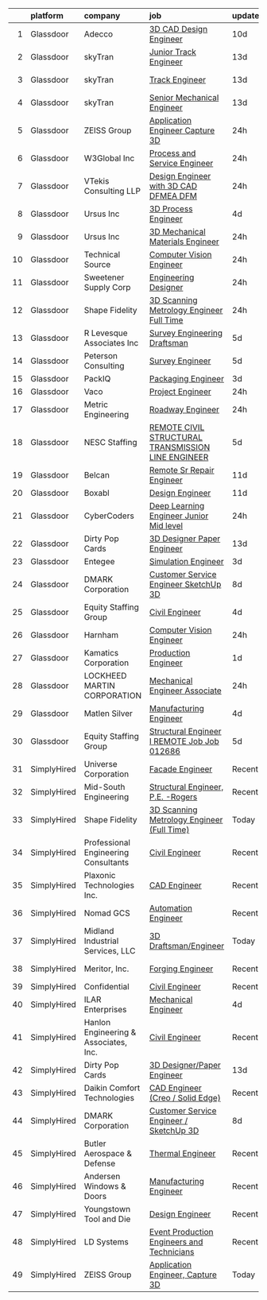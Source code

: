 

|    | platform    | company                               | job                                                                                                                                                                                                                                                                                                                                                                                                                                                                                                                                                                                                                                                                                                                                                                                                                                                                                                                                                                                                                                                                                                                                                                                                                                                                                                                                                                                                       | update_time   | location                |
|---:|:------------|:--------------------------------------|:----------------------------------------------------------------------------------------------------------------------------------------------------------------------------------------------------------------------------------------------------------------------------------------------------------------------------------------------------------------------------------------------------------------------------------------------------------------------------------------------------------------------------------------------------------------------------------------------------------------------------------------------------------------------------------------------------------------------------------------------------------------------------------------------------------------------------------------------------------------------------------------------------------------------------------------------------------------------------------------------------------------------------------------------------------------------------------------------------------------------------------------------------------------------------------------------------------------------------------------------------------------------------------------------------------------------------------------------------------------------------------------------------------|:--------------|:------------------------|
|  1 | Glassdoor   | Adecco                                | [3D CAD Design Engineer](https://www.glassdoor.com/partner/jobListing.htm?pos=120&ao=1110586&s=58&guid=0000018335be09958a8a4939fa0f4079&src=GD_JOB_AD&t=SR&vt=w&ea=1&cs=1_1137f9a7&cb=1663053990731&jobListingId=1008115224369&cpc=C4A69CCDBB3B9599&jrtk=3-0-1gcqrs2e5j4hr801-1gcqrs2enh7hs800-affed34a06fa303a--6NYlbfkN0CsARmfH1XNQTa22oGIIJ18FtyAjbQsgfeQZpddTLaeHrGwEzZ9XmmhKdkiiN9VbfezL2U28eMkZbQw7oGKMp_2EPKb1-alcx9qfegUxZWGmYEqGWYuPT-C4C1WlTjTP10doIfbffgxIOp755j_IKTKTVsGFoxLGfQczFza71axs28YPS-QcFriHptclDaqw1Hqqx_DMbRTgV-Z4m6u3Q_k_RFJKN_2NsmcjAwIxDcv6OYuRQL57sR-OqFa23nxfrkSU-TlIJc-weTGdps5TbL7fEqQmGZ3RUSL_1IDEoyEokiNKQ3EwNat_KKLIFLtocRnCwEnY6zQgfDl9NX3wemaI-tULqgaeGm511eTvn1LoEVHZMBUhs9VQ5CYCDMzZkWhyOP0UeCzdIM-0Vvwtgacvzee-wJ7o7yRb9LTC5oqvaheBz1BdGB4hj-zGXUk5t_IgbOGnZWGmvLILe0OZdCz1ejz0M6aSrJF3vs2fLNmVSKXV17420njWkIMbSFAA_s5GdKonK_OjuMYWGukpWOtd01j0L4BoZZAlsk0zNhDTP1oGydVwKwo4Kp6zn33ssiJECIv6TqjGmnbiiewa7urK4ahquRyuBQlAjlhkQ5FbZPHFEWp1ZhAmzjrdQkwsE7TMZpY2BaNYmRc5-7daHeEoqb6Ifausnxn7nitn4xRwV6mBovgDF5ZwNw77sIriQjq_vbfaG5A5jfi_AvDR4R0rxKfXwX99sQvdfZtveiCu-NPAz7_Mg_o6smj51wmDY6dQmGTNVbezIDe5nfc3PugPIUT610jyjNYLnvRRHSvJ2SBUkG7rEQq7m-DsqszC4nEaVw4bMHhKrYDWdwY9IAd4q7nv6G2D6Gm9kON6kERX4ztaLznaMHPcpIfspA3hDKw3u-4EttxR3rd2yb8zVosqGC2j1t3dc4%3D)                                                                                                           | 10d           | Norwalk, CT             |
|  2 | Glassdoor   | skyTran                               | [Junior Track Engineer](https://www.glassdoor.com/partner/jobListing.htm?pos=106&ao=1110586&s=58&guid=0000018335be09958a8a4939fa0f4079&src=GD_JOB_AD&t=SR&vt=w&cs=1_018206eb&cb=1663053990729&jobListingId=1008104200249&cpc=9C938E8DE9AD6C02&jrtk=3-0-1gcqrs2e5j4hr801-1gcqrs2enh7hs800-893b087d11e3dea6--6NYlbfkN0AZhccrYCUSJlZEde1UnGXnwlG1V9FU8luw-eezWnVYr5cEIZbxF0udh-yhCTVcmUs_xXdux0PKeCa80quye-gO_YcTZdHyrHD0LnBvuY68_45ve2IFju7aVWkrY5Tj_x-l4icu9Y48nG978cFOSzvj4SMBpiAjlQyLni6JgeNMCuKqygaVroiU4y2jYOlh7dg6FgZPBDRtA0evSId4GjhxcRfzs5BfMN82jSZ5KKglXrxkmEeQAtRA1VuazfPXJBguwjocrf2QQ1uZMeiKPsibB0VpIvc4FzLWRdnyUJZ1Rde9bPbMWvq38lcDkqsSscmyrPAsca4MVXZW70zxsrUMzjVR9wBuiJ1LH7llzblOLitN-4ay3XQoDoOiQ1p1IGEfuo_41GqNv4E3oeTMo4AzUfb8ovwAGc-Km2un6pRiyCx4CM9FVd7OJ6h7SKbyWE0%3D)                                                                                                                                                                                                                                                                                                                                                                                                                                                                                                                                                                                                                 | 13d           | Huntington Beach, CA    |
|  3 | Glassdoor   | skyTran                               | [Track Engineer](https://www.glassdoor.com/partner/jobListing.htm?pos=107&ao=1110586&s=58&guid=0000018335be09958a8a4939fa0f4079&src=GD_JOB_AD&t=SR&vt=w&cs=1_a069defa&cb=1663053990729&jobListingId=1008104200245&cpc=FD56AAAF1899B499&jrtk=3-0-1gcqrs2e5j4hr801-1gcqrs2enh7hs800-858820ef1e099958--6NYlbfkN0AZhccrYCUSJlZEde1UnGXnwlG1V9FU8luw-eezWnVYr5cEIZbxF0ud-P0m1gdP3cLzQ6dBzMVHno-NVdq9tAu-8pXrtjOBURzqPxlX_XJmk2CEZp1rB_xpJYNFuYs7FxFDUCjyEDEx1VrN2fqVXcU1NQ_GkV0r3NxIsYoOQMvtJYVhadcKFTlit-kqj2NT436vdVYu9Sx9XBCLy_DBLCgSaTDdC2xQ13UF9Xte1x89OsUYkILUJ_Skiuv8uEBrOPn8XA0zE0T0KEeO8X779aLAyhKbFRbrqulkAmaWMsQkAnJDCci2rgRPKS8hwcblV-nMTCBWy8OqEsZ2ZIKbBenTQhSEIfjTa8kVK4SPqBoVEIhfAmXsTohZbozi99P8Figw8nKOSRkVV6hsOSXu7xHvhMRcZf55AFQXIv_URQ2jl1jFIaROMrxmZRNdYR8gYWU%3D)                                                                                                                                                                                                                                                                                                                                                                                                                                                                                                                                                                                                                        | 13d           | Huntington Beach, CA    |
|  4 | Glassdoor   | skyTran                               | [Senior Mechanical Engineer](https://www.glassdoor.com/partner/jobListing.htm?pos=111&ao=1110586&s=58&guid=0000018335be09958a8a4939fa0f4079&src=GD_JOB_AD&t=SR&vt=w&cs=1_6372602d&cb=1663053990730&jobListingId=1008104200242&cpc=036CEF58F9688075&jrtk=3-0-1gcqrs2e5j4hr801-1gcqrs2enh7hs800-02b90e03a68ae45b--6NYlbfkN0AZhccrYCUSJlZEde1UnGXnwlG1V9FU8luw-eezWnVYr5cEIZbxF0udOW22agWX3-Iu5mSwN-wvTSnxEWN-ulP8Eu13gaYqpWfpekAPJuX_R55_KFRXelTpMy3-xq4XkyHJxkR3_pNjqG6jgPvZQFwjXDSttHc_XpD4kyncZLdhPBWSBict-nHLsm9H-t5mpr1Se8w3CWYWdNFozwN9ZK1_aKHCuVCvRtmfeXXDI4V46wHMvHOu-5-J6OHu3KYgNhv9QB4ICEYE9mlM_HdbZGKnW8UuqkyeaM9lFTm2x0qRYkpU0sUsgbMaGAolYZPWJG9gM0zHYF-ZEDhOGjjPy5XVLN-rq7rkVyveuaFUGptQqlD44Ww6Tm3ajt-zgiVvZfWIEjQohmxtCvjVTSuAiqlhxfIQBYckonhOttTPDgut5Unt0hdZy0AzgV3Ny5YAUAA%3D)                                                                                                                                                                                                                                                                                                                                                                                                                                                                                                                                                                                                            | 13d           | Huntington Beach, CA    |
|  5 | Glassdoor   | ZEISS Group                           | [Application Engineer  Capture 3D](https://www.glassdoor.com/partner/jobListing.htm?pos=102&ao=1110586&s=58&guid=0000018335be09958a8a4939fa0f4079&src=GD_JOB_AD&t=SR&vt=w&ea=1&cs=1_b32e90cc&cb=1663053990729&jobListingId=1008134597591&cpc=490CEE8E1E1BE450&jrtk=3-0-1gcqrs2e5j4hr801-1gcqrs2enh7hs800-d0aa069beccfe858--6NYlbfkN0ABwDUVlT3Pw5qAnq35jQOIcsB_LA26JxM8HdsefTKsTS0GE99TacnGvk8Jeo0xk7_fU9iUylX8TcvL2qUZcaDLENdFH06gVocMU-_YnTAS7b6QA6iYS_N1bLM0LYNSzo53MZU-FI74W2AIRRZmDN-SrEJxVlpsD4q0MXDFjr32eVsuvpx6eadhieAVOCbeVe58D80rUSzV8Tyy1k71WwowzaXeo7CpU3LG94_8lu94fdBTaD4oCD4ZdYuxuc8aohyT71DSVZQPkIs8GSBZVHEFLnnH1xqaDJkJIyvBB36tFNop5f1BXd0pwPoRar9Q4UsifGzdGoIIISr4RFGkdw2kDEDmN5fdJnMARf_w8VcBeiHpIfivlMPP2P-axJKumUYOnn7An5cHV0I3Jidjdqj37Xp6tFxyI38T9IjgZxDW52YJUxd6bcz_N-OJsaZ5WNeNxIvAKVmMjNg7woP5pIgxtCoCytn1HXfy0VVHhEOpF7ZfJkmAPxn7RnTjsVdzyFn85h2joWodHw%3D%3D)                                                                                                                                                                                                                                                                                                                                                                                                                                                                                                                   | 24h           | South Windsor, CT       |
|  6 | Glassdoor   | W3Global Inc                          | [Process and Service Engineer](https://www.glassdoor.com/partner/jobListing.htm?pos=127&ao=1110586&s=58&guid=0000018335be09958a8a4939fa0f4079&src=GD_JOB_AD&t=SR&vt=w&ea=1&cs=1_abd4e814&cb=1663053990732&jobListingId=1008135017574&cpc=AC285F3A3ECA6BB0&jrtk=3-0-1gcqrs2e5j4hr801-1gcqrs2enh7hs800-5a5b64c6e0c47332--6NYlbfkN0DQr0I1mkHTYCHIQl-Z2q2GFo8_WIakD9g7JG9Jpso0F1szWHTNQT333qdHOIIMC5XXmS3CpuqweC6Nvuu54wCg7lKEcOrR7nqhzPdtnp6so4S162CEMj9OgycYIMAfDIB61ZFiSSDdqUfhvkhgeAZHr4oIMkmsfCh2q9uVCVxhnRkyHydT-REbINqlxx7MnEOPTD8QxNj5z1vvjnDkkRU6W2ZT7oxkoJZS3JqQCF0z3SGJrR5YUExBNLjmFPSGTV-ne-IsQv7m0HIsgRseGhuvt1hQNkyFXCfsL0N-GZGZBD7lLRaf5sh-6h7j6EYkqWjGM5VdUBn-Pvhiu_MNn1o62Lpad6jJgE7HfHcEeEXqCAst1zxIFZ8u6pvf7p4RbqkxMM4wsxWMkEjGMsi5gTC5QwFN-rznmVd6f6RcZ8HGHxLIRinQxzyYCuyMU5-3ICF0pMm2t6neMnuVzPsmO6wU7tG1iBrHteejwyHMOUU8LPkgNA9vywLjSkWn9USa-_l7k-1JIUqnxYAqgqvy5ez9FuEZExXUB7SxUXasVcgD337ATGWCMpAjt01KXJK9HNeNvobQdP73tlxkJnkBLj9QEoIMwyn2Rt4%3D)                                                                                                                                                                                                                                                                                                                                                                                                                                     | 24h           | Lancaster, PA           |
|  7 | Glassdoor   | VTekis Consulting LLP                 | [Design Engineer with 3D CAD  DFMEA  DFM](https://www.glassdoor.com/partner/jobListing.htm?pos=130&ao=1136043&s=58&guid=0000018335be09958a8a4939fa0f4079&src=GD_JOB_AD&t=SR&vt=w&cs=1_fb2a752a&cb=1663053990732&jobListingId=1008135524243&jrtk=3-0-1gcqrs2e5j4hr801-1gcqrs2enh7hs800-53567eeb238524b1-)                                                                                                                                                                                                                                                                                                                                                                                                                                                                                                                                                                                                                                                                                                                                                                                                                                                                                                                                                                                                                                                                                                  | 24h           | Cincinnati, OH          |
|  8 | Glassdoor   | Ursus  Inc                            | [3D Process Engineer](https://www.glassdoor.com/partner/jobListing.htm?pos=112&ao=1110586&s=58&guid=0000018335be09958a8a4939fa0f4079&src=GD_JOB_AD&t=SR&vt=w&ea=1&cs=1_0b3b4700&cb=1663053990730&jobListingId=1008126693432&cpc=82B3195DA92CAF92&jrtk=3-0-1gcqrs2e5j4hr801-1gcqrs2enh7hs800-794e1540d48f3170--6NYlbfkN0CT8vBT9H5mqECx2dfLV_FONLPDKpIRssxVwtj05Tmm4rA5I0VNOPdM1oYsK66ov5rQSQbpo2dp94zQf_2i81C0kCruSgzwnAvQpdZpNB58ZlJn6hmbEKcC4ucrdR1GxkV8ZA7WUbvQfVDsXaTsGEKQGQniWSWi7212hx5zNC2mpfV_YoC6-yDBbcUJ5yVtnOBbrRZ9aH4PoHv5ulBFRQsTC2_tz6BWE6rq2ZKj74i4oE3aN9sHPONdz3lDnTR67-1cPVrJHbnygic5_VnWafN7xmdj4dyD-EK1koOXdkJ2HL_rzl6Z0mEisRL8wGL_zKjx_RhrBGJQRVCO5r_B9prB2e-HXmZuWgpV9H-SfzaOe50GwUP6Lvr1eG4mb3DE-8ilOMihck2X4BKBVsw39C83jdowq779iYA_oUq0nk9ChwbCkKgPSbQQzYt8SB1ZanYL3oypSo4PMbv6by6d3kCf3bYX5s_SfAjmaaxZ6J7RJEyTRKuo89aEPIr-ixm3etINvhPIcGvfXXPN-gUfj-Igw1K7s5mFCIELvdQ4-G0-37bw3c_AsxN85qWXGIheQabru_6HkoNLqPPQb_TfSqZucj7-qmF3ihFDTYYV864jSfx_F05efnIubPK9WCkO4Fmk2yWeWcu7uIIaPSNxQujhuC8uXElvDypEEoT9k7_VO3UngC_fN0TwM7duHdAHnUcHwc9tk-tuyWMvYao-72U8ZnhKGIyJImaGu4qRq_gaDjsqk20sHX4I5dZy3Ud9-lFRbc1wteLQkZ4MIWQweImdj9TtSFN9tpfY0nqetn7nSc1H_DH0OaY_UIKCH5cVNO7FNqbh_LBd1hJNx_I65FeD_lSh8gR102R96Aia6FynNj9f7D1_ou9gUu-CNp5dd9nu6v8QJyu-7fj6CrmPvCTRw6kx7EpoXbsNTlHnzUBgGQry9lwoX4ffM_ebyABiOZcLKECst46q2mXMKNIir6cMHMmfhJh0jTunBmZpgM4aVgOXjs8j1MkyCzhmoXW2iT4%3D)              | 4d            | Redmond, WA             |
|  9 | Glassdoor   | Ursus  Inc                            | [3D Mechanical Materials Engineer](https://www.glassdoor.com/partner/jobListing.htm?pos=114&ao=1110586&s=58&guid=0000018335be09958a8a4939fa0f4079&src=GD_JOB_AD&t=SR&vt=w&ea=1&cs=1_d0737af3&cb=1663053990731&jobListingId=1008134120430&cpc=4B86475FAF393599&jrtk=3-0-1gcqrs2e5j4hr801-1gcqrs2enh7hs800-2e9cf052474c9747--6NYlbfkN0CT8vBT9H5mqECx2dfLV_FONLPDKpIRssxVwtj05Tmm4rA5I0VNOPdM1oYsK66ov5r-pF2yzND-8qsbETV8I8jk1Ry_lLcNllcIYxT-GYFv4TEDM_WkcQYwkFr90RA2V5A72_nF2Km6dmfTBT3AIPUmG6NkDW9b6Gxy1JM9k5YzQnyTVvmgq3xhLc4yNDppqjJSAV52j9ZeqAwFMKIABLAiPwx-m0FxjNE0ZBSMZceI8y0quoYgtVZGaCpDvhqTDnNkZz9wszv2PlA8lW6n_0Z4NODdJzdDFLXFvjNWhqu-2A55LcFwLpFBcgEOv37mS3TfINrrel_gsl9SaqHI5latuNzQgFNMaghj-h1NpXJoxLQgHBRpOnICinaGM6y79fCYkkfs2q2argR8jp_fXbQupR_epV-lfpxZ9H2R0E4DFBy28faVfi6tHOG2MrWC6MeOhKP7gNSbNv1N0t5qO9EGGuQ9CYNa1j9MDM0hg-na6acn1wx0csMAtXuj7dBMDDB1Eoo5Jy6FnVossOKrPrqNq3D6hx9hU_jqUvlx8bP9_d6gVHIz0HMZnoGfSLfGpHSpUVlRQ2SLCUHHwLFdaPxbnk1ovq0fsjg2qsYtBqkl5Q81DOWAlAXZG9Uf5DoREgNdKmo7HIhcwJLKoUmjGClTFaFsvQKNf-11SYI5LZId5EiodLKuqW4ZV0vw0WUbt8k3HMvSdas-sBeMd3rtw9X5m9r2j0u-aKGHz25tJDUR3DOar2AvYMl7ckdAFTDX5fBTKXRfxwwHf49EXudFI4BQUZB9geRU5ZbiFQL0wAP_Jv1zhdT0O8HG989BjRxVtOFNarv0PgU3AcSfFhZJeWkqPd7-kmGRFWl-M7DjFTFhJNAMG5dX_5fG6AHnLmOsLHm2kROCHmpNWXP9dDOuqsyABOhA7ZQIhK1To8AfnmgwXJWhyHyemonB5CVE9WcwcMAC_1go3XC64q3fjpK1Ae9lEltRJaCpjx7i_w9YG8_zuRVtTuMGZzh6i-IHWBI2Zps%3D) | 24h           | Sunnyvale, CA           |
| 10 | Glassdoor   | Technical Source                      | [Computer Vision Engineer](https://www.glassdoor.com/partner/jobListing.htm?pos=117&ao=1110586&s=58&guid=0000018335be09958a8a4939fa0f4079&src=GD_JOB_AD&t=SR&vt=w&ea=1&cs=1_08ad64b5&cb=1663053990731&jobListingId=1008134260552&cpc=D69957E0862862E0&jrtk=3-0-1gcqrs2e5j4hr801-1gcqrs2enh7hs800-57f5adb2e4976a9a--6NYlbfkN0BVHAVbyk02xtdsekdlTrE-4sTi7dv4b3jkPrZBtDRpMmX6F-ebl-7PLX6xGoiR0jiRwYbTIgzyb0UYVug4qfYLGiGEWAqPlGWye99I5jzhTFRIMUMlOvT8mFOvo5VbjUsyg98uBWXXqSvDtBlqLQ5mmg_FhVWUUiJ2MppJYBIQ2lPYVSH-hYD8CZ6Lif2lVAF7tlNqg8vM6HU-XzlZ87qrc1f167P_iWTB4xHKyjGmCBElmHQDOdgcbWVAJdFXoV_mmN8xxsCY9WmpbgllBZuf8L5gvKXncRR9f5EpcqaHbjcuHG1ZzVtnYjMWx1K4x02SVFSV9SqXmIih08gIMoI7Cn6YdTxUCm7G-x0EM0_s-teoV063NHpMCyhQwZDeh0wyc0Tg_HjNSo9YObeZ7xMfclyPra4tVZsIuoM6_E208CTGtkPSukZYqxbhc9rBf1eP7u1tuNdNsufZ8NaUH_jlJ9M9fI6VCtz7FSqMrEDm1rryTSWWx9uJDN3FUg-GuagWt3BCbU9Oo1qznus24xbV)                                                                                                                                                                                                                                                                                                                                                                                                                                                                                                                       | 24h           | Raleigh, NC             |
| 11 | Glassdoor   | Sweetener Supply Corp                 | [Engineering Designer](https://www.glassdoor.com/partner/jobListing.htm?pos=110&ao=1110586&s=58&guid=0000018335be09958a8a4939fa0f4079&src=GD_JOB_AD&t=SR&vt=w&ea=1&cs=1_997b10dd&cb=1663053990730&jobListingId=1008133877005&cpc=C49818E30565E1C5&jrtk=3-0-1gcqrs2e5j4hr801-1gcqrs2enh7hs800-62c8d53fd82ae4b7--6NYlbfkN0DLWr0FuvwmpNY589ecXM0wpB-l41nBtAe9mv-PvJGiqWG8GiLPQN18_8XgikqS8vCWWeCZylLem0IoSIzaz9osCYnCEhJpxZkEsi4lPpnXYcT0D1_tPtmW66VcHeWkdB-SN6NolDGIp9VbpTKZx9Gn4I91BZ0EiYz3OYgtEuJfy6HcawX9zvsOSfLECqQngKYWZIOA97b4fj-35rmyW3SzfwBEpdqm3QcXGYMjV2Poj7GSI-lkR0-Zo4gvePYJlklJ1Pu7BcsTcwwrnxzJ2E7wzmd2Z2hR8eIRWy_vRMawaagpn0TG_yWBXTky69wOo7RaFRVHDSa0IYe6oX4vtv4qgASdW8lYXDMpY2pDw-BwTq3MX_-uIWVQ0fIuHc6RypYuZXnE3Nn-gZTuzOL2Jo-SWAVu7GfcdG6Z8TjYuJz3YpGijUOHVErCKznjZr78vFJLWGbjQal-5pBDN5dKzleeurY0dh1FzSKQiLs22-pvFGbxUYWNUpHvsYz6OW6bovLzO5AXB0ywZA%3D%3D)                                                                                                                                                                                                                                                                                                                                                                                                                                                                                                                               | 24h           | Brookfield, IL          |
| 12 | Glassdoor   | Shape Fidelity                        | [3D Scanning Metrology Engineer  Full Time ](https://www.glassdoor.com/partner/jobListing.htm?pos=105&ao=1110586&s=58&guid=0000018335be09958a8a4939fa0f4079&src=GD_JOB_AD&t=SR&vt=w&ea=1&cs=1_814b622c&cb=1663053990730&jobListingId=1008134598566&cpc=A8EA696C92E7776B&jrtk=3-0-1gcqrs2e5j4hr801-1gcqrs2enh7hs800-9c1b96b9c109cbdc--6NYlbfkN0C2ruSLbldHgJRxGqX58M4ekFWuaOJ1Xy3nZgzYPyc2K37hwv1yneRTtzltQTsiHQzgh0MPp1j_6-X-eF9zYZF-yGlSPxwAcL7InQ2jLJzY2R5_94ZnYX9RujTqMHFFV92tHxp7B_Y6-rk-lvG1oujzZPVAdxPhzUV3sRx3ye75cZA5Tq-2HF35tsaLhZLF77MLzGg0ZsUiEaoSfX70ae5wZaGK2u8NIUoBq2pYKsFnK5Cx9OjzCIGGp4fUUJJVr7JFjrzUUPmsjuLBOi7zurnbsl60Hlt1sZoL0_AkAMhxa-THST-UZnfw4ifRjhm_d3ZAnmi45xkifn4c2FCPBwYEq3VJccH3xDm4jZa9VLILd1t6MUWKvzhphAbgkBOx2dbSqjAOV1jzlXZ7MXCDo2_eibitIy6lyxacWmAFVJ0XU8Nz2HNEYx9maoRR8nqb7PYqa8C1veaQUmYBQlxpy3JoQrGdSIQmAyfsANUs0UGbuSTqasMAi2cksl2lmNFOzaXffdg53gaAiA%3D%3D)                                                                                                                                                                                                                                                                                                                                                                                                                                                                                                         | 24h           | Huntsville, AL          |
| 13 | Glassdoor   | R  Levesque Associates  Inc           | [Survey Engineering Draftsman](https://www.glassdoor.com/partner/jobListing.htm?pos=109&ao=1110586&s=58&guid=0000018335be09958a8a4939fa0f4079&src=GD_JOB_AD&t=SR&vt=w&ea=1&cs=1_cd060d5a&cb=1663053990730&jobListingId=1008123492497&cpc=EB1BD5B9C2162114&jrtk=3-0-1gcqrs2e5j4hr801-1gcqrs2enh7hs800-6331db3d6a5304cf--6NYlbfkN0AtR68e5gWpPxoovZgA7Udo-dcymoK0NpHFMpIgh7LYzxbClzyeCLqvjloDM6yhANERjEXZbU16DiPdXBW-nUcIsxqZkrjUyA6gdqyIiUAyPJeqJt0y8EN2lCI9VluCRO0Jb6ugwNGtblmP-QVwhvHHsqXb_oDDjMnBRfEMEq8yNgstrAUoX2dsWR6EnblqK9rif42uYxRr6z9ZbH5hezbIpxOmResegPIdWaAY1ZQP-P6I3nGrQ0p4USnKFOo7pJxYSGTF62JkbV6n4Jyyg6L3VVZQntTT1KIf4pQioxErQ4KgxrxcSfpXpb2fUCShXBs2sUEH0H1XAaQHbpdik5QxO-It94lLdEjnC6JKt8_F3noSDiZTn5bnvaAj45759iKBJQNBj795MH3TDeal9BHSfS1Db6SyIHuWl2qyl_re-FKgudoIzS4HwL8KpBbTZYXayg2iRQ1Smf7JeDBOgam9o81bvwILdzk1Zgyx2g6J9axTon-NXyhbrxKufaSiubacMa6ZaLaadQ%3D%3D)                                                                                                                                                                                                                                                                                                                                                                                                                                                                                                                       | 5d            | Westfield, MA           |
| 14 | Glassdoor   | Peterson Consulting                   | [Survey Engineer](https://www.glassdoor.com/partner/jobListing.htm?pos=115&ao=1110586&s=58&guid=0000018335be09958a8a4939fa0f4079&src=GD_JOB_AD&t=SR&vt=w&ea=1&cs=1_76e84c7f&cb=1663053990731&jobListingId=1008123522399&cpc=AECEB822CA110EBC&jrtk=3-0-1gcqrs2e5j4hr801-1gcqrs2enh7hs800-7a341853a7d48a30--6NYlbfkN0D4Bp498Y00jV9iWHDpfs0LRoFBNkVSu2-ofFle15sAL9wiVaH3JYCc2yhQvbvN7EmPqfXrVkFuRxenOf5ISJMdOVSOEMgE7ULRPGFyoN6FfsyGXSIVsUZMhT0MbA1uc7yDEWLL4hG3WAVMRIMzm48sl1NzH1EwQ247kthU44Ks44pLGyO_vsmGLcJYaB_dDks2AgxquRG0JIhbeyN0ikQInmYEbFD3Vx5ZJjuzTVYlEfR9SO-rV2MKvk0OmcOD0TOlZC8sYFT-csP7q15o62vTguSCKRmlnKJw52770kGnjXAm7lPout09BLtkIJaM0CgotMH4pknX2IZwt8QwM4yKBD_aSpDuznI6BOPNKaYN3PXC4XZl-WSXPHpvzvvVEcZeJBTbDkJRMhYhEiN6Ao9yZ9BEIjPTCoAOLjT-yWGnR-b8s4U_PTX5dBFmiCT_vBuR22tUbc6-ANDXG-HpxQFMT22EgVUCVUsppd8qQp3SRiWha92yfFUVSgEHN2KgCIfMWDH8EAUaCg%3D%3D)                                                                                                                                                                                                                                                                                                                                                                                                                                                                                                                                    | 5d            | Denver, CO              |
| 15 | Glassdoor   | PackIQ                                | [Packaging Engineer](https://www.glassdoor.com/partner/jobListing.htm?pos=103&ao=1110586&s=58&guid=0000018335be09958a8a4939fa0f4079&src=GD_JOB_AD&t=SR&vt=w&ea=1&cs=1_63a038c2&cb=1663053990729&jobListingId=1008128865030&cpc=EAE62D866E798D85&jrtk=3-0-1gcqrs2e5j4hr801-1gcqrs2enh7hs800-21df4c9dde101283--6NYlbfkN0BTy4Vq3kUv-8E8fBOrhZt-7WJQYqv7u2ur6JnxlE7nqzcxHKXba3erMveOqKk6OgE4WJS192kyVZ39ZXi0JZ15b-xmaFGTyEaSIt6wuu75jIVarHaZd7NqFveBiyNIJn3xhX_GG__2Ur5PEOTaVOKUkMppJ7HTzbVPU63QVKxeStPFaOBH63xodStuz0WAJpKiiSh3unoAyGgpHzaaoo0JiM6_3NT8zt5WeRMxuHCtxQe9WMIm_hEFZBmm5Z84Dtm3lrFJKI7-UKOjiEOCdMcyDA-pJLlf1hgNPLo6m-ujOCvihs3hcJPK4t8awjk3fR1sN-a9xHWIKkSGHjD7WlbTrGoOvyXxB1MB-qqBJAypluE2Yw0F_7NO4xG9n01JiG7rVfHHkPkhpH-0SkgbvX7CJh_xSKc_ih3xaOyvQdvR_qaE5ItPCeufzak8sSEwnBtsFTmWVRLApzDO1yOSDg2uYOn1krshMrOUnN7c-e9VEZVyKKCWC8c1PwHneA4QYBTASEVkhK0KxA%3D%3D)                                                                                                                                                                                                                                                                                                                                                                                                                                                                                                                                 | 3d            | Ottawa, KS              |
| 16 | Glassdoor   | Vaco                                  | [Project Engineer](https://www.glassdoor.com/partner/jobListing.htm?pos=123&ao=1110586&s=58&guid=0000018335be09958a8a4939fa0f4079&src=GD_JOB_AD&t=SR&vt=w&ea=1&cs=1_eee90b4b&cb=1663053990732&jobListingId=1008134555494&cpc=B076152010A3B66C&jrtk=3-0-1gcqrs2e5j4hr801-1gcqrs2enh7hs800-93f7c2ca32996e04--6NYlbfkN0D_sybMACCpf9B-677oK5j6rPldVB6BlrVvFjO_o-GJZbzuF-qh4PxErFUqfUsv_6vXrVyNaVmJE84SiLOsLNzkQAOWJmhPx6kjEQW07MeibRyj74SEOXlQruUPJhy_zwqX3WxDWHuJ9RgfO2808e-nXnjteVtxMdxl0e2t3ZqDpWv6zEHAqGWAx_b5FOlqC_xzujM0hOtOPB8-eu-notvENqTySAr8zbxgqg5dKKsgxhHREJ1z-3JNXjwr2HQd10xdB-usXIKSBCxut2H6G_gi0e_qEALbJge2mKhrbgcqz6C1bITfOMN8dPeo32_F9TbqaTzh32kdtfXelIvAxyzv_XrbpjXpyuru-awQ0EDZ4fCo7h9lUFDWX18XTKeFeJLkPhu-VcPnLwn7BVtYEuqrLfaQ1_lZvAYMXwjIbtiXwx5hk0oXtOCIpqLtqyLtg4WwdR4Llgci6QjbrBeongPY1vultmgN0p7-YhtG3JifuD9Tvs5x4BOFf7zvFxK17G67SWlGGGrJdF362TxpWXgKJfJIF4Nw1wjMr4qmJXj6sA%3D%3D)                                                                                                                                                                                                                                                                                                                                                                                                                                                                                                   | 24h           | Memphis, TN             |
| 17 | Glassdoor   | Metric Engineering                    | [Roadway Engineer](https://www.glassdoor.com/partner/jobListing.htm?pos=108&ao=1110586&s=58&guid=0000018335be09958a8a4939fa0f4079&src=GD_JOB_AD&t=SR&vt=w&cs=1_df55f439&cb=1663053990730&jobListingId=1008134532682&cpc=E8A829142AEC536E&jrtk=3-0-1gcqrs2e5j4hr801-1gcqrs2enh7hs800-1f467c0ad8f66132--6NYlbfkN0DidxVwgmOe-ABwagrwZJDiR9WGDyPDKLtKUy7pDlbvGuiyKHG9rDpwwDBKdRt_CQQKo6VibMpDyVHr-Ckgo5aD4MizUxV8SlXvs5qXJl96MGGprnS6WMchCnJBEIUym-H-dihqfQSpe260LKBFgITsT3hu9ZEn8jGzb_ryMrrYyL7-I1m24bmxVQeoNpUhdHYRGYVQ6W3RmQsRq5uyRTwjheBgwUClFcNeg8ZW-E_bNuQ3M5O20Kq4s7obdBo_wCivvU_FB_IBalj7yOwHfMaqKwteyzd_Kmff4BW6vjJLVxER7hKI3S12pd5J4jSdY2cGeCWzG3SD9AIY_BSdtUrg_l45UGZYOLw0NDAHqvxU4Mzmi9znM0NnuPwhwp3gMRYr8p_OjMLhZw2CY6nAkJMQkSulfys359xWb_OC5H839i1DtkqxiRek8n5O5ICi4ziM_S2va3a12z3DIveLDhYNQcvDAAEIVWEux_L4UH2jXHQlnGZpagBS33sVlBMigbV8614NIfzdTi_RkL4NFinHcdOx1lG-m-mTiT1MTx0Aj6ygEd9YO1F-swkaUlya9QEmWqwGM0YbMg%3D%3D)                                                                                                                                                                                                                                                                                                                                                                                                                                                                        | 24h           | Fort Lauderdale, FL     |
| 18 | Glassdoor   | NESC Staffing                         | [REMOTE CIVIL STRUCTURAL TRANSMISSION LINE ENGINEER](https://www.glassdoor.com/partner/jobListing.htm?pos=126&ao=1110586&s=58&guid=0000018335be09958a8a4939fa0f4079&src=GD_JOB_AD&t=SR&vt=w&ea=1&cs=1_e11a3025&cb=1663053990732&jobListingId=1008123223872&cpc=451933188B21919D&jrtk=3-0-1gcqrs2e5j4hr801-1gcqrs2enh7hs800-415b2f99de26fa0f--6NYlbfkN0CZaM3qCFOpL_Lemb3iVULeNtfhWBcbvvoDwAxh7TM4kSMvzkrej1P0tLgb1VjA5MIF2WbwsUCEe5znYyHbQ8nieze3N5YyIzLgQ0PZfxZYwp9f8uSmJu0-_RD3vWffS0wFt1o-7JsJUEcgmsvRHuHp29NG8EAjW06rB7yfJQj-GKeFy-RZok3yurLJ2catqJdUK3zNXSouRH-wBGeYFrg8-2udLgf36_NexVT-YFtDRml-BfG0p4ZKNrMQWH_sr-lq6A7SGjZblLNV3UeMmygqDgcf-ko9kxWE52msSnu2w2v_3RKq4mCacuMR83gCpnMsnZX9xijw-65QpQZi74kYGfci4bEHf1O64vVIgFBehzXZ04ShOcE7Oucq_vAzAcuoK0LzpF2SLTnkobBpkDcSlCGb3a0M09afDar4yF96pMmgYju2vI0GSCgy-tUxvDPZkaE5x8gs0AAVfQR_ND1eRJYqZTuEBLmErCoONJjPgI7dS6BkHWzcPZcxSg8WnJAOXnq2suwLog%3D%3D)                                                                                                                                                                                                                                                                                                                                                                                                                                                                                                 | 5d            | Remote                  |
| 19 | Glassdoor   | Belcan                                | [ Remote Sr  Repair Engineer](https://www.glassdoor.com/partner/jobListing.htm?pos=122&ao=1110586&s=58&guid=0000018335be09958a8a4939fa0f4079&src=GD_JOB_AD&t=SR&vt=w&ea=1&cs=1_351ac8dd&cb=1663053990731&jobListingId=1008110530825&cpc=444700D72F2ECBCE&jrtk=3-0-1gcqrs2e5j4hr801-1gcqrs2enh7hs800-7a3990fb3bf4536c--6NYlbfkN0DXzDzZ1Oulz9LSjzVbF8otUHEujJfFPwzVdyJWZPnyGP21i8g1idx-A-BThzGW7o_g15-Bgxfv94W0O_vp0NvoEl_GqRfjOL63SP288XqgPftw4IVWoNAF8k2WkEhUmAMqYPuFFYByURxFnyBPZEdPYowMcaalZkSofRZ-MoQtM4qlegqzSNf0aF-Qxgp_FMWo2sXAl-Z-05pOFeOfqekOKKLJ_IFP5fY_23ROW_wsij_OHGW0d3qJDGUbzvTLeKtj3c_Qb6hKbUwrFMedRa0u-5-S0nSf-U2JY6dfOiMgOeRFbOMW6O58i4WdxV7vNBaS1BEE0_TG4Sbq-ihBdw4L62xGV5pG-jR_G5f2QnnHL-282ZsZkykdtuZH7B36nxdU_EnN3sKP1xhWyIuX9oYmgnvvw4iw6JA1Yd8LJYP35FgN65QBUBECtAuLXuVLksidU16AAuzVfartMVAcGP5Fthu1YNPj-QFgDgVFKIQwqKVuokK1m0zih-RrkVsJSrq2SfNMRu7MHV44X7ypYVuMVSp11wLVDluNYT-6OBKKeKrv9mvSyvMnHVCPpPVuolqsdtLvRqLWZ5b6EGpM7W_-jLKz_BVQZQpf75yMTjkcfOM70Dr3FTh38S_1OWjLl-fwZjhn2oRxILbrUx3Qz4-3eprzrVLZlFmpa2UrJgLxLw9EWfGS_5fGnqMXlCTRzFup8nvjF6GzHK5zfVfYwzh4F6d5ttFONCmPJ_tLpiFex3ZHbg7Fdc5q--puJUgye8kj9E4HjG9qIif-gm5y9x-CjN6QbefqpaZgg9x8JHisWw%3D%3D)                                                                                                                                                                                                                        | 11d           | Remote                  |
| 20 | Glassdoor   | Boxabl                                | [Design Engineer](https://www.glassdoor.com/partner/jobListing.htm?pos=101&ao=1110586&s=58&guid=0000018335be09958a8a4939fa0f4079&src=GD_JOB_AD&t=SR&vt=w&cs=1_e6226991&cb=1663053990729&jobListingId=1008111263067&cpc=65FD396A3B246E9F&jrtk=3-0-1gcqrs2e5j4hr801-1gcqrs2enh7hs800-f92f66bdcc716501--6NYlbfkN0AZdaSuYPnCWRk5apRml9oqaQCY6p5qKbmOsixDGSNuWd34-dYAt4lbiu5Tu6-oNSUdoljleHAc6KIoY7tHEZOlGE7_Osuc5RzByGMY3M9hVvkTX86XHUqKYWJc277TO93LkNdl5PImRiZLX3QoB01HojER6bJCoylRYQ34g-sdX1RUmCjL0KGWQPOttVWQs8n5TpfPvTrfgY78-WFgr6FB9K7nrKK0jeBy6Td-OayiF1PSyuE3yiDmlNyB2RHiyvfDaUpBfkWzAdeZhKHF4bYxTimOEGEL56XheZDgD4XihUd2R-EHzrOetA72piV_aK694X2EMMHpmie2nnZiHiP66UZvSnw8SY7J-2TcMSZdaxh4DwNy0BTSDH3uDj5QgS-KoMOuUpBu4si4Dbft1XOKYWSOu67bbzO27XgRQW2-8b9JF80RnVazHC6AtG9x4nU6VDQ4iDFKXFELOY6icIynaA4uQlyrgwOAqujcQk3X9oa_AP5rNABEtB47UGdp_VK948gHst0RNLrJKMs92UAtL6QB-RHgTOk%3D)                                                                                                                                                                                                                                                                                                                                                                                                                                                                                                                       | 11d           | Las Vegas, NV           |
| 21 | Glassdoor   | CyberCoders                           | [Deep Learning Engineer  Junior   Mid level ](https://www.glassdoor.com/partner/jobListing.htm?pos=121&ao=1110586&s=58&guid=0000018335be09958a8a4939fa0f4079&src=GD_JOB_AD&t=SR&vt=w&ea=1&cs=1_88bed534&cb=1663053990731&jobListingId=1008134976832&cpc=F4EED0218A761C36&jrtk=3-0-1gcqrs2e5j4hr801-1gcqrs2enh7hs800-8c3ea1ee7a61c711--6NYlbfkN0CpFJQzrgRR8WqXWK1qKKEqALWJw739KlKqr2H-MSI4eoBlI4EFrmor2FYZMP3muM2vS7nROhyhHGg4WX63Hsoa8zJSWgEd0zJWBKfvGSwKB8u-IRG-LWW2f1deNir9QJ1G2iXS5chWrXQmKSn2Txk5Wxm_1FPYDM4V6OWaAUrobDsXKt3gYKgtX0_eRnqMLP0xmuus6ionTrKejozMstTcnGyJnYSq_qy3S5TKsXxa3ygP08ErLu6PzYhZTjRTmnzQoYr3Ti_S7OnqXftdw7dxEVNAzyu_TMxGDZLIFpQSCUxRZCgZ13aqYGLjxKdIzqCb9F_GmSsyEwAhd47eKKURgm5HsCaZIJQ-tVy90EHH26uqTBTtaxLSiian874fLcUzsjIFRBU2JNTXLvkQSs2HAzpwTXHsBtZ_1cL7VXlwVn4_f8LyZ-orYsuOi1qnXFLmiIyRkLXS6xaa8GO-1-WbFMUpdDLryrpoFqzrBHoT1UcW7UIzGSIuzYiXscA2XlEcV7Uhsi_LFzT9Tr4DdulzvjsWLvEjvgxUb0vDz0riVYVpCHuJB2V-Mh9h8QE21gMdUKE9S0K4135dwQmQ7uu63Zc7dEwr2kqv5d8-f2GDB5sS4Dt0HdWKkFncMbqOfnANzecPjejYjY7w8E27eYwJ4wy-HJBJd2BEwxcFAUPWsbZSU5fiL7SiHOLVTTlBSZY6OBkDUFKOgCLdMnkNguu-4gwaP9PBiQc5zq2fXx_B6icPwqZeHLbZS7YYjThTJoKIqMS663-o6wlX1wEGEU7WOHrFwfPMyYIdnytBmS4cewtUN_dOBRUKHoGpi476tZVj_pwSiL5SWZQnfLapNjU0exRl7KHiz7OD7xtzmckt5o7jJaTcAhit-5Uc_1qIqILDci_8TYlncwCJYnnyXUZEUWWkc2CY4I4uYTchIT2K9Thw2FEumzlw2F4UB_gy5XkG2HtH5CfcMaI3S1ImMBwYWwRlPxUdkIyHHyHCotW6MRyB2OWT8i1j)    | 24h           | San Diego, CA           |
| 22 | Glassdoor   | Dirty Pop Cards                       | [3D Designer Paper Engineer](https://www.glassdoor.com/partner/jobListing.htm?pos=129&ao=1136043&s=58&guid=0000018335be09958a8a4939fa0f4079&src=GD_JOB_AD&t=SR&vt=w&ea=1&cs=1_34f725d2&cb=1663053990732&jobListingId=1008104437170&jrtk=3-0-1gcqrs2e5j4hr801-1gcqrs2enh7hs800-753ca80f805ecea8-)                                                                                                                                                                                                                                                                                                                                                                                                                                                                                                                                                                                                                                                                                                                                                                                                                                                                                                                                                                                                                                                                                                          | 13d           | Remote                  |
| 23 | Glassdoor   | Entegee                               | [Simulation Engineer](https://www.glassdoor.com/partner/jobListing.htm?pos=118&ao=1110586&s=58&guid=0000018335be09958a8a4939fa0f4079&src=GD_JOB_AD&t=SR&vt=w&ea=1&cs=1_1399c6fb&cb=1663053990731&jobListingId=1008129070949&cpc=654405A9B1E0A9F5&jrtk=3-0-1gcqrs2e5j4hr801-1gcqrs2enh7hs800-0da36f7ee36f3a5f--6NYlbfkN0D6OzZjpD_hbicRkMZwNNvvxSeL23iIfvaC4EytleQ8zDIpz0YQ5KbISa7_Zvw6kCx8CIjCmizajcEd40_eO2buQ8mzeHSZ8ImkAY2saFwvLHknCsP-OxQIElRaH8f2kP1EoZof6_PtTTkXvPACLdeBMbKMzyqO5N5Lm4N0NQpjnZ1eZ9xmQdaEQ8kQVInj32F5lcHJTkYxfNI5EEdQeJHoQoW8hTi5kOAk5FCdK6JFarHn15Pma60gab6OlqTL48Hmt0YNELaFbayLRNHRisTQfnu2wCNb0W38XVT-wJKF_r0CYZpUIHcRgt0v_lhgHpMCJsI6-nn7_exN3qnzw7Tunjjig0-w9LfwCnwkFVQsPrRmNNBkHTgU13DaUmWGdHxGkM_ue7_1iDDvmC7BZQB9JcDHXI9mtATsmm6YG3rpD-_DtolIcX4_Zp5Jrx_C6-qOFHlq6HxjUL9vmCxaMP7nu_f3L6r3pwIK44hPCsxLwSnLfqwgHA9wFzr2374fyDFJKhIq8Xe-dQ%3D%3D)                                                                                                                                                                                                                                                                                                                                                                                                                                                                                                                                | 3d            | Sunnyvale, CA           |
| 24 | Glassdoor   | DMARK Corporation                     | [Customer Service Engineer   SketchUp 3D](https://www.glassdoor.com/partner/jobListing.htm?pos=104&ao=1110586&s=58&guid=0000018335be09958a8a4939fa0f4079&src=GD_JOB_AD&t=SR&vt=w&ea=1&cs=1_f4d7d6ae&cb=1663053990730&jobListingId=1008116256131&cpc=01C0F35AFA5AA31B&jrtk=3-0-1gcqrs2e5j4hr801-1gcqrs2enh7hs800-599f57cf6a77f9e0--6NYlbfkN0Crf9bLCfdz7aXL8Ph8sliMKAzAcwcvrE_lUqKpoAeaIsdn2hw1vZSdFf6lwCbLn0PZYufNnvSAaxcuNu0_4aSiclKFWzXJGOn1bddCVaXm1iViiOGX99_RtWvR18QswN8zI8pP8D_Ko8qgJpMSwu2HHqsrVUsMTBiKopf0zCwlk7INo7IrNN2eRK3zS_fV7c_ys_PI7YFfJF0amkIPlXzZxaTwJXGvrLZWAsW3YFkMDMMWdv9vb-ddytZtjoCyVNV_4-kgxwacXIskdgTZwJjUYMq2wBLlgTKdymkKPVnONikL0k8EBjcOk4kuzbJZGxM6gn1t3NWFuDbetW-QG5hPtlMSb5hDtaY3-iabsBva3xZuiasldf38d1GkDLUlQVMRsYcYvgjMa9Z766z5Z2DUuAPObIRMWK_nCPEC3_KMRZBvG3ttGxYy1jaHJfN1IohKDVFOnDLbDwf17-C_tmKYgSB1wyQ3SropT8Ar4AWDowpbACd9IIJ5ctILSTlj4mLlxHs9YqNcUetOmvCzGsG-)                                                                                                                                                                                                                                                                                                                                                                                                                                                                                                        | 8d            | Los Alamitos, CA        |
| 25 | Glassdoor   | Equity Staffing Group                 | [Civil Engineer](https://www.glassdoor.com/partner/jobListing.htm?pos=116&ao=1110586&s=58&guid=0000018335be09958a8a4939fa0f4079&src=GD_JOB_AD&t=SR&vt=w&ea=1&cs=1_48cba12c&cb=1663053990731&jobListingId=1008126598010&cpc=8795CF9063CD573D&jrtk=3-0-1gcqrs2e5j4hr801-1gcqrs2enh7hs800-c06c3fc298f05b0a--6NYlbfkN0C1yyJIapRlEdYOhDmVropYbNu6_NST9zaz4GWjsOuGwSr2S_wuxMSgMUxyoNOegNI3T2MqYw2dckl1bbnuMcG8vqt-Bq3RKcVui4B2smnKzFCrEkYRNu1QR3B7uGcn0v1nBPq3OsH5ZaNbZbarTbF6EM5IZgB1NJuxzgwo5qhesZ5CK6nQRYQdSHLSB55-H2FW69kI0wJJWmlBIl_5_fYWjAsWi-XEuQz0jBiJAqWYsTol4SSlS4lmmWroGKCjkxK0ogIK8BCXd_-qJtAquxtkGLG7D1ikjhT2RG2klloUyzmvu7rlcEOT4xnidBFKVHM4rzGT8MDaG2E_n9nbNscWgrSxY5VsX0aaYGUqnYULn2c_vLoQiFQAwvj3lioezvcHp-LtktxOD44-H-BkFbBg2VAnFYLGHdwtnRNOL9BNnUAOvOB9quxqdQPpHvhtYXaHpBynUAv1BWEGGImYLgCIG4VPofQzwa3KJHm994axkx_LgWPxf9ExvwFn22BDyC7efrhY3q_LWQ%3D%3D)                                                                                                                                                                                                                                                                                                                                                                                                                                                                                                                                     | 4d            | Greenville, SC          |
| 26 | Glassdoor   | Harnham                               | [Computer Vision Engineer](https://www.glassdoor.com/partner/jobListing.htm?pos=125&ao=1110586&s=58&guid=0000018335be09958a8a4939fa0f4079&src=GD_JOB_AD&t=SR&vt=w&ea=1&cs=1_a4212e10&cb=1663053990732&jobListingId=1008133903045&cpc=3BA4CE39D5B5DEF5&jrtk=3-0-1gcqrs2e5j4hr801-1gcqrs2enh7hs800-3a92c226c006f3f9--6NYlbfkN0ARICpNo1DhGqfodICOss3ZS6QdhS5AHh5hrs_CHOPYq4BHZ-NWbK_G2I-30mX4efJfR4pDhOaIbNi9MFFZygmkWIkkXSBx6OY4MWNg00KzAwX6ims8f1hoyzf8IRHVsApZVhExKOc_BOAA2zEBNCqOfk_o39caJnovC2xg1LjCkh1XPB4sjAhTi1slXzMYRQDwnXXgLYjanlNdbt678pOqF8xi28F9LhML61AJaiUS9-UxLxwC3nUMGn4pqEXc2qzRDKRnYUE2GQa8uqkP0m-pEYc4QlLWF7CsIYszmxyTS0NJAdGqNZSPYSvubIddFa6RoJiJcu9gSC9dbQDQtU5TrZ0EEZnk8kEQaug20doepCGeNI5RPi7WJYNMaGR-fcjP-cUDZB2l9CVDuyIj63IHQ2xgmDDeo1eaNPTNJbQx9IWvHiWFmpqIt67dhKdezJ-RpVB7EmvxykkEQIjPdFY5J7KVnAhWVWBl-5lmaxgbT0hzMRMZJRorVC3h5sj-ppu30ftlQc_iHdNSwgQrT8QjatYaqPJc30Uc6B1Ga-nVPwj3KInCIdwaScfcWXkOXywMw7if1fFImaNYt63V-fxH7q21AZusKATwQCBp-QcdDMRT-h04Q871SSMXb2pEG3o-MBZuxrZpy6MHXu7B517Bt29gZyzhogjn3-O5S-1cxw%3D%3D)                                                                                                                                                                                                                                                                                                                                                           | 24h           | Charlottesville, VA     |
| 27 | Glassdoor   | Kamatics Corporation                  | [Production Engineer](https://www.glassdoor.com/partner/jobListing.htm?pos=128&ao=1110586&s=58&guid=0000018335be09958a8a4939fa0f4079&src=GD_JOB_AD&t=SR&vt=w&cs=1_99b18f1a&cb=1663053990732&jobListingId=1008131583574&cpc=B101C867B3EF2D75&jrtk=3-0-1gcqrs2e5j4hr801-1gcqrs2enh7hs800-635ebd8131b94f49--6NYlbfkN0D0ff9e8Lfwlpl5zGbQmpn59AL71QmFd7VKOAnfyjZzp5sdngV8WPgYe0dov1m7Y2krVZYaN-8umN0IjfQxwNRtXftYQermWLFDxGs8tXHXo2DDN5mUEsY_Do8dvbNlmGNEJQzBi8ItfRJu_AG0oGmcKwGw0fvNLqrcLNrVa0DJFIkd0pRN7ljU7wgbt3U3X48G1R2SZb1D6roKqxhqwYTiiSSak9M4lV862rexVvkGO90IiH0TeH_oFcNlVZI3_OClidDiQ4LXO9cUcgTYdvzx9WwM_CEnJY_h5IioWb8s1vkFGct1rPB9-5oiUSfM8YGzy71PxDglpPdIcSdpOFKSZRWupyENWgaDojinfcwvLwWVZaME7ua0IhcOhWIrJv_MZQVaH2L5s7cmNLu5ByZW470h2t6un-wdhWhb5XLjjNE-1DjDjRRotJvzE6y6eE2LZ03x1K-7-Pf_L3SWeuhJjiH13dNnkYo9_Dqwl1fp2A%3D%3D)                                                                                                                                                                                                                                                                                                                                                                                                                                                                                                                                                                     | 1d            | Bloomfield, CT          |
| 28 | Glassdoor   | LOCKHEED MARTIN CORPORATION           | [Mechanical Engineer Associate](https://www.glassdoor.com/partner/jobListing.htm?pos=113&ao=1110586&s=58&guid=0000018335be09958a8a4939fa0f4079&src=GD_JOB_AD&t=SR&vt=w&cs=1_f879ac30&cb=1663053990730&jobListingId=1008135421655&cpc=F4EED0218A761C36&jrtk=3-0-1gcqrs2e5j4hr801-1gcqrs2enh7hs800-8654ae17f1122fef--6NYlbfkN0BuMqUtaNIakuoGTB-u7I0EvtcrTK1_bHO6_bsORPCvsAuhl2Re_HYGgFFE4slO0oDiqdkXAM3DpXCGPyIBGwyaYhQeILOoUCfXL1Qm-Ci0_UwKb-kKzj0inhelf8Nq5_AhNEBPG8Y-7TRXhTs02vl2M8TUE8JlCrp0BeWiDOJP1cEIV1xikinFhlttME0-dnrhFM7KQtIRfeK1WtEqj2GaskR7oe2FHlFR_XGS2FEF1sP9KsiAh_qos0e6EsHegdXo0-b5PCwgrY0obLhiv740miJVrCaSzfKE-TwyrLw1DqIE4FXCfhmH1H-omNUozyJXaRdhdem7etUKnkzUb76eS7lhPThu0HBvDCkzAcMYZ9_SjxNx_fT6kpYmgmgrRhKJHuPtwvY5fj6ypsmlRI1DZ-lsxlfqprtTlmn2UfcqSCV3XP6MS83wkmpKdxlh4pOHxpFEB-MoTGaHWYlMW-BgpIsh_HIO8gL95dub-TDP4rQqBbBOvijU8rz-QZXopf2EswTT2vtAkqq0JzeY0FYeNfriCARdazNde1paj5Rccdf3YSlsaZCvw24MNehFqx4Yu6E7elzUoBPXs4BhSpxgsZjQ0aF_7NA8FfrMVoa7r9_PPUsqvx1cKBycyADvyA8txE0qVQzdTw%3D%3D)                                                                                                                                                                                                                                                                                                                                                                                           | 24h           | Moorestown, NJ          |
| 29 | Glassdoor   | Matlen Silver                         | [Manufacturing Engineer](https://www.glassdoor.com/partner/jobListing.htm?pos=124&ao=1110586&s=58&guid=0000018335be09958a8a4939fa0f4079&src=GD_JOB_AD&t=SR&vt=w&ea=1&cs=1_64248215&cb=1663053990732&jobListingId=1008127104436&cpc=FB7E4A1762AE5BEC&jrtk=3-0-1gcqrs2e5j4hr801-1gcqrs2enh7hs800-25a52aa0e91e239c--6NYlbfkN0ADTliTSg4K3aDxe8vkHVVj5ml6bx8ND6Ab8oliGx3AtQak9O875La2bFZ7Jqdg5u2-d_p0aLnoOe0wjmQ1040u5TtwP8Fb_9S7lAzRrQwbzWUwKBcuR0eCJb2-NoESiJHnSBeGg34Pk_noAs5DldD8MAl58DLDfTnmJUwGIyJAVbv3BwpqusdWRgY6PdS4f8p6UliuLz4yY18h1LctNhjwip5Ho74hxx3pP4legEBdE5ccPHQTrvwq1cFYaBkBgi2jPxqZ0YC5LDEzTfLFtrV5omeBInp1-91Pmj0XSndIKUgVcAxX0O2OLIkkzVazYg45BXwvCASssyI7wvb2ipDSVBuTfLefMh-WIl0gxIIPC84SUKkOCOO5FjFAXFj0d_PDYVZmo2fwD27sQk7ZjKcm6GcbdYe21CVJTMSjfWXlE4kL_rYvc8UGtO0L1XvInSBSUs1pZFAg9Ydpx0MmVgE6FkojvzGkBml2uL3akM5R0A%3D%3D)                                                                                                                                                                                                                                                                                                                                                                                                                                                                                                                                                             | 4d            | Independence, MO        |
| 30 | Glassdoor   | Equity Staffing Group                 | [Structural Engineer I   REMOTE  Job Job 012686](https://www.glassdoor.com/partner/jobListing.htm?pos=119&ao=1110586&s=58&guid=0000018335be09958a8a4939fa0f4079&src=GD_JOB_AD&t=SR&vt=w&ea=1&cs=1_b4e6cfa1&cb=1663053990731&jobListingId=1008123392809&cpc=2CAED5C921A5F994&jrtk=3-0-1gcqrs2e5j4hr801-1gcqrs2enh7hs800-64c3dc758a1ff90c--6NYlbfkN0C1yyJIapRlEdYOhDmVropYbNu6_NST9zaz4GWjsOuGwSr2S_wuxMSgMUxyoNOegNLeJmBm7HNSzDKdhXeEkcuL2Bm62SJ-acgDNo6KrmU69N7PXDIb9XwxYfaaROG_hp8tGOkYEWuPnw1tgSNubck1x-G-X3rI_p0VBeB0V1haMtnB6feYf82pH52d0QNjdNMjFVqirGLgaRXXWUTJ6zljZ2Lcfi3QbcZg0ZpTZOn-wcTT33NuJiu2PCq-qsPHQrlv5DntEgmpBhP9a_KIVxOC1ME2NbY3LFvwlqayDDhLuPUU12acAnjFzBA8-VeNbd7TcbKAqpW5qVvPYzpQx6LgvHyKMuWAHFRyFhrjLvsrLyf2Pr9SGzYCQZectaLjSE9V96-4DKEQXUp-o0-CdaXjgQh9OKDydGYPibZk8MmKHxSomIehKxnpnjclRoP_-SLh0cDVd8Od2U_hg-LAbhOlOrWWCzcoA0YLTaiBtkRdAkZDWcvTKRj1ScLkAAp4RirnbedEFL71ow%3D%3D)                                                                                                                                                                                                                                                                                                                                                                                                                                                                                                     | 5d            | Remote                  |
| 31 | SimplyHired | Universe Corporation                  | [Facade Engineer](https://www.simplyhired.com/job/ClzruATpfdVctiJFWEkn1hUPOWVQN4XFlKY5kus2nR4jESyxSd70LQ?q=3d+engineer)                                                                                                                                                                                                                                                                                                                                                                                                                                                                                                                                                                                                                                                                                                                                                                                                                                                                                                                                                                                                                                                                                                                                                                                                                                                                                   | Recently      | Bridgeton, MO           |
| 32 | SimplyHired | Mid-South Engineering                 | [Structural Engineer, P.E. -Rogers](https://www.simplyhired.com/job/n9hxQDy8wcqQNFI-tnSCGNI0aoi2gj7Vkis1eLd-GUe4G3Puon44Yw?q=3d+engineer)                                                                                                                                                                                                                                                                                                                                                                                                                                                                                                                                                                                                                                                                                                                                                                                                                                                                                                                                                                                                                                                                                                                                                                                                                                                                 | Recently      | Rogers, AR              |
| 33 | SimplyHired | Shape Fidelity                        | [3D Scanning Metrology Engineer (Full Time)](https://www.simplyhired.com/job/83D3XNMPe2_GE5ZBrdBLfGbzdx0z8a3CICaiQhqlW7nnG-A5uzm3Cw?q=3d+engineer)                                                                                                                                                                                                                                                                                                                                                                                                                                                                                                                                                                                                                                                                                                                                                                                                                                                                                                                                                                                                                                                                                                                                                                                                                                                        | Today         | Huntsville, AL          |
| 34 | SimplyHired | Professional Engineering Consultants  | [Civil Engineer](https://www.simplyhired.com/job/hA25YZGk8fG4oK9Fjaz339ODsYAlpjKM6QybSV_-oqJqxODguQ9MxQ?q=3d+engineer)                                                                                                                                                                                                                                                                                                                                                                                                                                                                                                                                                                                                                                                                                                                                                                                                                                                                                                                                                                                                                                                                                                                                                                                                                                                                                    | Recently      | Baton Rouge, LA         |
| 35 | SimplyHired | Plaxonic Technologies Inc.            | [CAD Engineer](https://www.simplyhired.com/job/lJydaGONd-W9AxGv9Qv8Q66V7xx7GzAaFwXqFicqmioaiQeQmnSGBA?q=3d+engineer)                                                                                                                                                                                                                                                                                                                                                                                                                                                                                                                                                                                                                                                                                                                                                                                                                                                                                                                                                                                                                                                                                                                                                                                                                                                                                      | Recently      | Remote                  |
| 36 | SimplyHired | Nomad GCS                             | [Automation Engineer](https://www.simplyhired.com/job/0MSRg4QFJMq72JCHVjyYFT1ge1Zipw_ugn2XrXGdA9oDVV4GrjSopw?q=3d+engineer)                                                                                                                                                                                                                                                                                                                                                                                                                                                                                                                                                                                                                                                                                                                                                                                                                                                                                                                                                                                                                                                                                                                                                                                                                                                                               | Recently      | Columbia Falls, MT      |
| 37 | SimplyHired | Midland Industrial Services, LLC      | [3D Draftsman/Engineer](https://www.simplyhired.com/job/kD_EacT_GY_IZOulQPQAjcZd_oHefOGu2pI1BYQOAxGIdb7oXBmHBw?q=3d+engineer)                                                                                                                                                                                                                                                                                                                                                                                                                                                                                                                                                                                                                                                                                                                                                                                                                                                                                                                                                                                                                                                                                                                                                                                                                                                                             | Today         | Elkins, AR              |
| 38 | SimplyHired | Meritor, Inc.                         | [Forging Engineer](https://www.simplyhired.com/job/wXVtRsJ-fsCVz68x2r2hwNEOgt16_yQ9oY0U7IyZnZdpZZvkWlJCnA?q=3d+engineer)                                                                                                                                                                                                                                                                                                                                                                                                                                                                                                                                                                                                                                                                                                                                                                                                                                                                                                                                                                                                                                                                                                                                                                                                                                                                                  | Recently      | Morristown, TN          |
| 39 | SimplyHired | Confidential                          | [Civil Engineer](https://www.simplyhired.com/job/SYsAsToZGRjluGx8mQ6xn5Wvv-VmOEJDXB_L0GZPJm0RqFDwTTZYQA?q=3d+engineer)                                                                                                                                                                                                                                                                                                                                                                                                                                                                                                                                                                                                                                                                                                                                                                                                                                                                                                                                                                                                                                                                                                                                                                                                                                                                                    | Recently      | Marietta, GA            |
| 40 | SimplyHired | ILAR Enterprises                      | [Mechanical Engineer](https://www.simplyhired.com/job/uc4Q8CQIAlHMbBp3iCU5V_ZT-LanzE82AL5-1xFPr2_nSPa_YNwauQ?q=3d+engineer)                                                                                                                                                                                                                                                                                                                                                                                                                                                                                                                                                                                                                                                                                                                                                                                                                                                                                                                                                                                                                                                                                                                                                                                                                                                                               | 4d            | Remote                  |
| 41 | SimplyHired | Hanlon Engineering & Associates, Inc. | [Civil Engineer](https://www.simplyhired.com/job/pf0NGdcuCHI2EChgWh3dn0BPCpcSZ-v6WUySU7m_ajusizWcUG_7bw?q=3d+engineer)                                                                                                                                                                                                                                                                                                                                                                                                                                                                                                                                                                                                                                                                                                                                                                                                                                                                                                                                                                                                                                                                                                                                                                                                                                                                                    | Recently      | Tucson, AZ              |
| 42 | SimplyHired | Dirty Pop Cards                       | [3D Designer/Paper Engineer](https://www.simplyhired.com/job/J3uhFeoM3kKG7356941Nt-I1g1hOAR5IUY5BhQ3mbthtBWFZx4LsgA?q=3d+engineer)                                                                                                                                                                                                                                                                                                                                                                                                                                                                                                                                                                                                                                                                                                                                                                                                                                                                                                                                                                                                                                                                                                                                                                                                                                                                        | 13d           | Remote                  |
| 43 | SimplyHired | Daikin Comfort Technologies           | [CAD Engineer (Creo / Solid Edge)](https://www.simplyhired.com/job/VQLrTfvfrT_gAKxH0HFvg8ptQZ76K3VolxJ7_tHBKkZPw73Cza_Bbg?q=3d+engineer)                                                                                                                                                                                                                                                                                                                                                                                                                                                                                                                                                                                                                                                                                                                                                                                                                                                                                                                                                                                                                                                                                                                                                                                                                                                                  | Recently      | Waller, TX              |
| 44 | SimplyHired | DMARK Corporation                     | [Customer Service Engineer / SketchUp 3D](https://www.simplyhired.com/job/qsGpLmoWJTwkvL-w5a-eEcH_8I3_2gyjpOjqtwY3QBrqYlc_KJlYpw?q=3d+engineer)                                                                                                                                                                                                                                                                                                                                                                                                                                                                                                                                                                                                                                                                                                                                                                                                                                                                                                                                                                                                                                                                                                                                                                                                                                                           | 8d            | Los Alamitos, CA        |
| 45 | SimplyHired | Butler Aerospace & Defense            | [Thermal Engineer](https://www.simplyhired.com/job/rScGbStKdFej_OnGSLvFS6LVPP9svaLW5uNC9n_oAKuayPQyK0ZwGQ?q=3d+engineer)                                                                                                                                                                                                                                                                                                                                                                                                                                                                                                                                                                                                                                                                                                                                                                                                                                                                                                                                                                                                                                                                                                                                                                                                                                                                                  | Recently      | Remote                  |
| 46 | SimplyHired | Andersen Windows & Doors              | [Manufacturing Engineer](https://www.simplyhired.com/job/wthUx2JQQJa_4UBNuxydTmTUMNk-TsH4eVmw2H36wLRRjZPy2bHAPg?q=3d+engineer)                                                                                                                                                                                                                                                                                                                                                                                                                                                                                                                                                                                                                                                                                                                                                                                                                                                                                                                                                                                                                                                                                                                                                                                                                                                                            | Recently      | Garland, TX +1 location |
| 47 | SimplyHired | Youngstown Tool and Die               | [Design Engineer](https://www.simplyhired.com/job/kuvqP9jfomepez4Xq9q68uP5xDJfpp_TI88jgvG7FjPhHTHURrN72g?q=3d+engineer)                                                                                                                                                                                                                                                                                                                                                                                                                                                                                                                                                                                                                                                                                                                                                                                                                                                                                                                                                                                                                                                                                                                                                                                                                                                                                   | Recently      | Youngstown, OH          |
| 48 | SimplyHired | LD Systems                            | [Event Production Engineers and Technicians](https://www.simplyhired.com/job/SauVSJzTsj9OPfgBNYfNKOMzgZbmz66mmpZFgvSXiAZaN42PQC2eMw?q=3d+engineer)                                                                                                                                                                                                                                                                                                                                                                                                                                                                                                                                                                                                                                                                                                                                                                                                                                                                                                                                                                                                                                                                                                                                                                                                                                                        | Recently      | San Antonio, TX         |
| 49 | SimplyHired | ZEISS Group                           | [Application Engineer, Capture 3D](https://www.simplyhired.com/job/qdMdy966K-2t1UpCpdAA2XmpLqvE3uDUc5bJKK6y6uaD1piJNC2lTQ?q=3d+engineer)                                                                                                                                                                                                                                                                                                                                                                                                                                                                                                                                                                                                                                                                                                                                                                                                                                                                                                                                                                                                                                                                                                                                                                                                                                                                  | Today         | South Windsor, CT       |